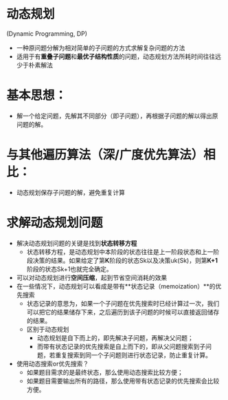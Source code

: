 # 动态规划

(Dynamic Programming, DP)

- 一种原问题分解为相对简单的子问题的方式求解复杂问题的方法
- 适用于有**重叠子问题**和**最优子结构性质**的问题，动态规划方法所耗时间往往远少于朴素解法

# 基本思想：

- 解一个给定问题，先解其不同部分（即子问题），再根据子问题的解以得出原问题的解。

# 与其他遍历算法（深/广度优先算法）相比：

  - 动态规划保存子问题的解，避免重复计算

# 求解动态规划问题

- 解决动态规划问题的关键是找到**状态转移方程**
  - 状态转移方程，是动态规划中本阶段的状态往往是上一阶段状态和上一阶段决策的结果。如果给定了第**K**阶段的状态Sk以及决策uk(Sk)，则第**K+1**阶段的状态Sk+1也就完全确定。
- 可以对动态规划进行**空间压缩**，起到节省空间消耗的效果
- 在一些情况下，动态规划可以看成是带有**状态记录（memoization）**的优先搜索
  - 状态记录的意思为，如果一个子问题在优先搜索时已经计算过一次，我们可以把它的结果储存下来，之后遍历到该子问题的时候可以直接返回储存的结果。
  - 区别于动态规划
    - 动态规划是自下而上的，即先解决子问题，再解决父问题；
    - 而带有状态记录的优先搜索是自上而下的，即从父问题搜索到子问题，若重复搜索到同一个子问题则进行状态记录，防止重复计算。
- 使用动态搜索or优先搜索？
  - 如果题目需求的是最终状态，那么使用动态搜索比较方便；
  - 如果题目需要输出所有的路径，那么使用带有状态记录的优先搜索会比较方便。

 

